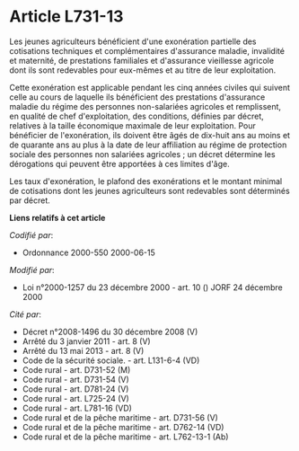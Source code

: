 # Article L731-13

Les jeunes agriculteurs bénéficient d'une exonération partielle des cotisations techniques et complémentaires d'assurance
maladie, invalidité et maternité, de prestations familiales et d'assurance vieillesse agricole dont ils sont redevables pour
eux-mêmes et au titre de leur exploitation.

Cette exonération est applicable pendant les cinq années civiles qui suivent celle au cours de laquelle ils bénéficient des
prestations d'assurance maladie du régime des personnes non-salariées agricoles et remplissent, en qualité de chef
d'exploitation, des conditions, définies par décret, relatives à la taille économique maximale de leur exploitation. Pour
bénéficier de l'exonération, ils doivent être âgés de dix-huit ans au moins et de quarante ans au plus à la date de leur
affiliation au régime de protection sociale des personnes non salariées agricoles ; un décret détermine les dérogations qui
peuvent être apportées à ces limites d'âge.

Les taux d'exonération, le plafond des exonérations et le montant minimal de cotisations dont les jeunes agriculteurs sont
redevables sont déterminés par décret.

**Liens relatifs à cet article**

_Codifié par_:

  - Ordonnance 2000-550 2000-06-15

_Modifié par_:

  - Loi n°2000-1257 du 23 décembre 2000 - art. 10 () JORF 24 décembre 2000

_Cité par_:

  - Décret n°2008-1496 du 30 décembre 2008 (V)
  - Arrêté du 3 janvier 2011 - art. 8 (V)
  - Arrêté du 13 mai 2013 - art. 8 (V)
  - Code de la sécurité sociale. - art. L131-6-4 (VD)
  - Code rural - art. D731-52 (M)
  - Code rural - art. D731-54 (V)
  - Code rural - art. D781-24 (V)
  - Code rural - art. L725-24 (V)
  - Code rural - art. L781-16 (VD)
  - Code rural et de la pêche maritime - art. D731-56 (V)
  - Code rural et de la pêche maritime - art. D762-14 (VD)
  - Code rural et de la pêche maritime - art. L762-13-1 (Ab)
